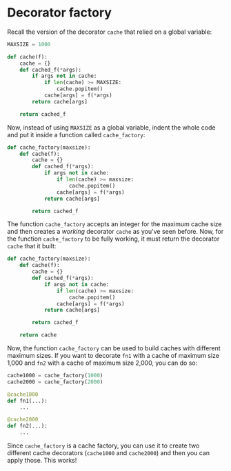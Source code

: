 # Decorator factory

Recall the version of the decorator `cache` that relied on a global variable:

```python
MAXSIZE = 1000

def cache(f):
    cache = {}
    def cached_f(*args):
        if args not in cache:
            if len(cache) >= MAXSIZE:
                cache.popitem()
            cache[args] = f(*args)
        return cache[args]

    return cached_f
```

Now, instead of using `MAXSIZE` as a global variable, indent the whole code and put it inside a function called `cache_factory`:

```python
def cache_factory(maxsize):
    def cache(f):
        cache = {}
        def cached_f(*args):
            if args not in cache:
                if len(cache) >= maxsize:
                    cache.popitem()
                cache[args] = f(*args)
            return cache[args]

        return cached_f
```

The function `cache_factory` accepts an integer for the maximum cache size and then creates a _working_ decorator `cache` as you've seen before.
Now, for the function `cache_factory` to be fully working, it must return the decorator `cache` that it built:

```python
def cache_factory(maxsize):
    def cache(f):
        cache = {}
        def cached_f(*args):
            if args not in cache:
                if len(cache) >= maxsize:
                    cache.popitem()
                cache[args] = f(*args)
            return cache[args]

        return cached_f

    return cache
```

Now, the function `cache_factory` can be used to build caches with different maximum sizes.
If you want to decorate `fn1` with a cache of maximum size 1,000 and `fn2` with a cache of maximum size 2,000, you can do so:

```python
cache1000 = cache_factory(1000)
cache2000 = cache_factory(2000)

@cache1000
def fn1(...):
    ...

@cache2000
def fn2(...):
    ...
```

Since `cache_factory` is a cache factory, you can use it to create two different cache decorators (`cache1000` and `cache2000`) and then you can apply those.
This works!
